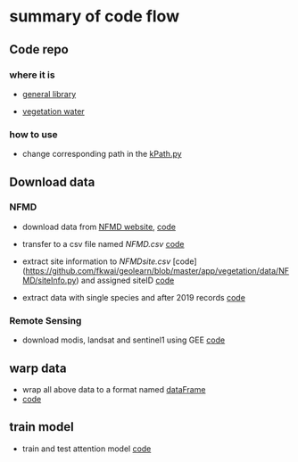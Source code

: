 # summary of code flow

## Code repo

### where it is

- [general library](https://github.com/fkwai/geolearn/tree/master)

- [vegetation water](https://github.com/fkwai/geolearn/tree/master/app/vegetation)


### how to use

- change corresponding path in the [kPath.py](https://github.com/fkwai/geolearn/blob/master/hydroDL/kPath.py)

## Download data

### NFMD

- download data from [NFMD website](https://www.wfas.net/nfmd/public/index.php), [code](https://github.com/fkwai/geolearn/blob/master/app/vegetation/data/NFMD/download.py)

- transfer to a csv file named *NFMD.csv* [code](https://github.com/fkwai/geolearn/blob/master/app/vegetation/data/NFMD/raw2csv.py)

- extract site information to *NFMDsite.csv* [code] (https://github.com/fkwai/geolearn/blob/master/app/vegetation/data/NFMD/siteInfo.py) and assigned siteID [code](https://github.com/fkwai/geolearn/blob/master/app/vegetation/data/NFMD/addSiteId.py)

- extract data with single species and after 2019 records [code](https://github.com/fkwai/geolearn/blob/master/app/vegetation/data/NFMD/screenSite.py)

### Remote Sensing
- download modis, landsat and sentinel1 using GEE [code](https://github.com/fkwai/geolearn/blob/master/app/vegetation/data/RS/download-all.py)

## warp data
- wrap all above data to a format named [dataFrame](https://github.com/fkwai/geolearn/blob/master/hydroDL/data/dbVeg.py)
- [code](https://github.com/fkwai/geolearn/blob/master/app/vegetation/data/wrap/daily/wrapScript.py)

## train model
- train and test attention model [code](https://github.com/fkwai/geolearn/blob/master/app/vegetation/attention/data.py)

